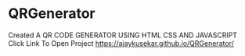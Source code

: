 # QRGenerator
Created A QR CODE GENERATOR USING HTML CSS AND JAVASCRIPT
Click Link To Open Project https://ajaykusekar.github.io/QRGenerator/
